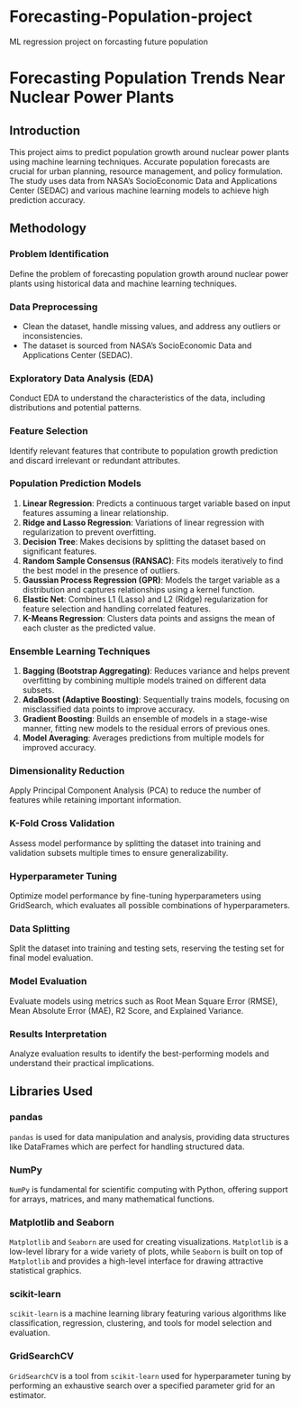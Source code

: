 # Forecasting-Population-project
ML regression project on forcasting future population
# Forecasting Population Trends Near Nuclear Power Plants

## Introduction
This project aims to predict population growth around nuclear power plants using machine learning techniques. Accurate population forecasts are crucial for urban planning, resource management, and policy formulation. The study uses data from NASA’s SocioEconomic Data and Applications Center (SEDAC) and various machine learning models to achieve high prediction accuracy.

## Methodology

### Problem Identification
Define the problem of forecasting population growth around nuclear power plants using historical data and machine learning techniques.

### Data Preprocessing
- Clean the dataset, handle missing values, and address any outliers or inconsistencies.
- The dataset is sourced from NASA’s SocioEconomic Data and Applications Center (SEDAC).

### Exploratory Data Analysis (EDA)
Conduct EDA to understand the characteristics of the data, including distributions and potential patterns.

### Feature Selection
Identify relevant features that contribute to population growth prediction and discard irrelevant or redundant attributes.

### Population Prediction Models
1. **Linear Regression**: Predicts a continuous target variable based on input features assuming a linear relationship.
2. **Ridge and Lasso Regression**: Variations of linear regression with regularization to prevent overfitting.
3. **Decision Tree**: Makes decisions by splitting the dataset based on significant features.
4. **Random Sample Consensus (RANSAC)**: Fits models iteratively to find the best model in the presence of outliers.
5. **Gaussian Process Regression (GPR)**: Models the target variable as a distribution and captures relationships using a kernel function.
6. **Elastic Net**: Combines L1 (Lasso) and L2 (Ridge) regularization for feature selection and handling correlated features.
7. **K-Means Regression**: Clusters data points and assigns the mean of each cluster as the predicted value.

### Ensemble Learning Techniques
1. **Bagging (Bootstrap Aggregating)**: Reduces variance and helps prevent overfitting by combining multiple models trained on different data subsets.
2. **AdaBoost (Adaptive Boosting)**: Sequentially trains models, focusing on misclassified data points to improve accuracy.
3. **Gradient Boosting**: Builds an ensemble of models in a stage-wise manner, fitting new models to the residual errors of previous ones.
4. **Model Averaging**: Averages predictions from multiple models for improved accuracy.

### Dimensionality Reduction
Apply Principal Component Analysis (PCA) to reduce the number of features while retaining important information.

### K-Fold Cross Validation
Assess model performance by splitting the dataset into training and validation subsets multiple times to ensure generalizability.

### Hyperparameter Tuning
Optimize model performance by fine-tuning hyperparameters using GridSearch, which evaluates all possible combinations of hyperparameters.

### Data Splitting
Split the dataset into training and testing sets, reserving the testing set for final model evaluation.

### Model Evaluation
Evaluate models using metrics such as Root Mean Square Error (RMSE), Mean Absolute Error (MAE), R2 Score, and Explained Variance.

### Results Interpretation
Analyze evaluation results to identify the best-performing models and understand their practical implications.

## Libraries Used

### pandas
`pandas` is used for data manipulation and analysis, providing data structures like DataFrames which are perfect for handling structured data.

### NumPy
`NumPy` is fundamental for scientific computing with Python, offering support for arrays, matrices, and many mathematical functions.

### Matplotlib and Seaborn
`Matplotlib` and `Seaborn` are used for creating visualizations. `Matplotlib` is a low-level library for a wide variety of plots, while `Seaborn` is built on top of `Matplotlib` and provides a high-level interface for drawing attractive statistical graphics.

### scikit-learn
`scikit-learn` is a machine learning library featuring various algorithms like classification, regression, clustering, and tools for model selection and evaluation.

### GridSearchCV
`GridSearchCV` is a tool from `scikit-learn` used for hyperparameter tuning by performing an exhaustive search over a specified parameter grid for an estimator.

